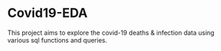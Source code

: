 # Covid19-EDA
This project aims to explore the covid-19 deaths &amp; infection data using various sql functions and queries. 

